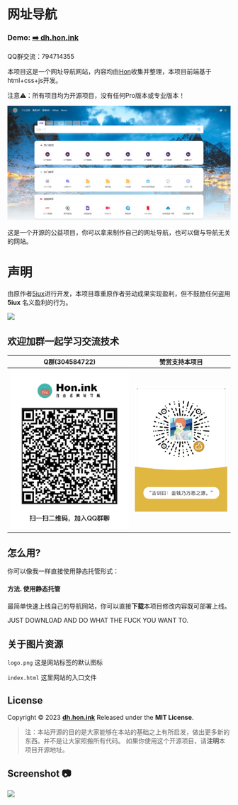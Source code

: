 网址导航
===


### Demo: [➡️ dh.hon.ink](http://dh.hon.ink)

QQ群交流：794714355

本项目这是一个网址导航网站，内容均由[Hon](https://www.hon.ink)收集并整理，本项目前端基于html+css+js开发。

注意⚠️：所有项目均为开源项目，没有任何Pro版本或专业版本！

![](https://github.com/Erichongyongjie/daohang/blob/master/jietu.png)

这是一个开源的公益项目，你可以拿来制作自己的网址导航，也可以做与导航无关的网站。

声明
===
由原作者[5iux](https://github.com/5iux/5iux.github.io/)进行开发，本项目尊重原作者劳动成果实现盈利，但不鼓励任何盗用 **5iux** 名义盈利的行为。

![](https://github.com/WebStackPage/WebStackPage.github.io/blob/master/assets/images/webstack_no_pro.png)

欢迎加群一起学习交流技术
---
|Q群(304584722)|赞赏支持本项目|
|--|--|
|![](https://github.com/Erichongyongjie/daohang/blob/master/assets/img/qqgroup.png)|![](https://github.com/Erichongyongjie/daohang/blob/master/assets/img/zanshang.png)|

怎么用?
---
你可以像我一样直接使用静态托管形式：
#### 方法. 使用静态托管
最简单快速上线自己的导航网站，你可以直接**下载**本项目修改内容既可部署上线。

JUST DOWNLOAD AND DO WHAT THE FUCK YOU WANT TO.



关于图片资源
---
```logo.png``` 这是网站标签的默认图标

```index.html``` 这里网站的入口文件


## License

Copyright © 2023 **[dh.hon.ink](https://dh.hon.ink)** Released under the **MIT License**.

> 注：本站开源的目的是大家能够在本站的基础之上有所启发，做出更多新的东西。并不是让大家照搬所有代码。
> 如果你使用这个开源项目，请**注明**本项目开源地址。

Screenshot 📷
---
![](https://github.com/Erichongyongjie/daohang/blob/master/assets/img/webstack_banner_cn.png)



